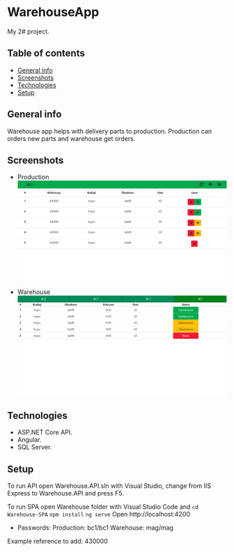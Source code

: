 # WarehouseApp
My 2# project.

## Table of contents
* [General info](#general-info)
* [Screenshots](#screenshots)
* [Technologies](#technologies)
* [Setup](#setup)

## General info
Warehouse app helps with delivery parts to production.
Production can orders new parts and warehouse get orders.

## Screenshots
* Production
![Example production](./img/exampleProduction.png)

* Warehouse
![Example warehouse](./img/exampleWarehouse.png)

## Technologies
* ASP.NET Core API.
* Angular.
* SQL Server.

## Setup
To run API open Warehouse.API.sln with Visual Studio, change from IIS Express to Warehouse.API and press F5.

To run SPA open Warehouse folder with Visual Studio Code and 
`cd Warehouse-SPA` 
`npm install`
`ng serve`
Open http://localhost:4200

* Passwords:
Production:
bc1/bc1
Warehouse:
mag/mag

Example reference to add: 430000